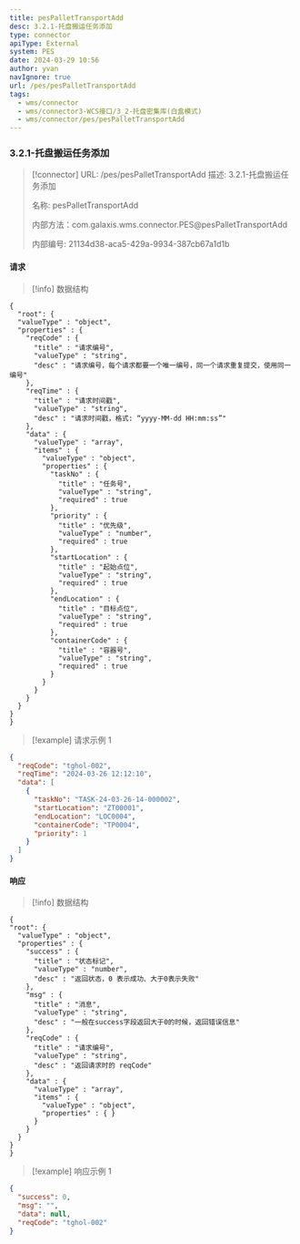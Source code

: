 ```yaml
---
title: pesPalletTransportAdd
desc: 3.2.1-托盘搬运任务添加
type: connector
apiType: External
system: PES
date: 2024-03-29 10:56
author: yvan
navIgnore: true
url: /pes/pesPalletTransportAdd
tags: 
  - wms/connector
  - wms/connector3-WCS接口/3_2-托盘密集库(白盒模式)
  - wms/connector/pes/pesPalletTransportAdd
---
```


### 3.2.1-托盘搬运任务添加
> [!connector] URL: /pes/pesPalletTransportAdd
> 描述: 3.2.1-托盘搬运任务添加
> 
> 名称: pesPalletTransportAdd
> 
> 内部方法：com.galaxis.wms.connector.PES@pesPalletTransportAdd
> 
> 内部编号: 21134d38-aca5-429a-9934-387cb67a1d1b


#### 请求
> [!info] 数据结构
```beanSchema
{
  "root": {
  "valueType" : "object",
  "properties" : {
    "reqCode" : {
      "title" : "请求编号",
      "valueType" : "string",
      "desc" : "请求编号，每个请求都要一个唯一编号，同一个请求重复提交，使用同一编号"
    },
    "reqTime" : {
      "title" : "请求时间戳",
      "valueType" : "string",
      "desc" : "请求时间戳，格式: “yyyy-MM-dd HH:mm:ss”"
    },
    "data" : {
      "valueType" : "array",
      "items" : {
        "valueType" : "object",
        "properties" : {
          "taskNo" : {
            "title" : "任务号",
            "valueType" : "string",
            "required" : true
          },
          "priority" : {
            "title" : "优先级",
            "valueType" : "number",
            "required" : true
          },
          "startLocation" : {
            "title" : "起始点位",
            "valueType" : "string",
            "required" : true
          },
          "endLocation" : {
            "title" : "目标点位",
            "valueType" : "string",
            "required" : true
          },
          "containerCode" : {
            "title" : "容器号",
            "valueType" : "string",
            "required" : true
          }
        }
      }
    }
  }
}
}
```
> [!example] 请求示例 1
```json
{
  "reqCode": "tghol-002",
  "reqTime": "2024-03-26 12:12:10",
  "data": [
    {
      "taskNo": "TASK-24-03-26-14-000002",
      "startLocation": "ZT00001",
      "endLocation": "LOC0004",
      "containerCode": "TP0004",
      "priority": 1
    }
  ]
}
```

#### 响应
> [!info] 数据结构
```beanSchema
{
"root": {
  "valueType" : "object",
  "properties" : {
    "success" : {
      "title" : "状态标记",
      "valueType" : "number",
      "desc" : "返回状态，0 表示成功、大于0表示失败"
    },
    "msg" : {
      "title" : "消息",
      "valueType" : "string",
      "desc" : "一般在success字段返回大于0的时候，返回错误信息"
    },
    "reqCode" : {
      "title" : "请求编号",
      "valueType" : "string",
      "desc" : "返回请求时的 reqCode"
    },
    "data" : {
      "valueType" : "array",
      "items" : {
        "valueType" : "object",
        "properties" : { }
      }
    }
  }
}
}
```
> [!example] 响应示例 1
```json
{
  "success": 0,
  "msg": "",
  "data": null,
  "reqCode": "tghol-002"
}
```

